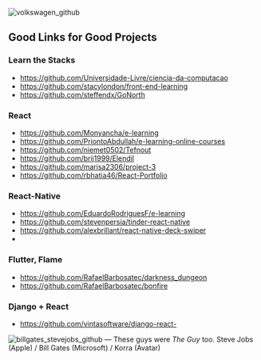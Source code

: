 ![volkswagen_github](https://user-images.githubusercontent.com/101739918/159575814-4b2c05ef-6fb3-4ace-91ff-0978514ebc17.jpg)

## Good Links for Good Projects

### Learn the Stacks
- https://github.com/Universidade-Livre/ciencia-da-computacao
- https://github.com/stacylondon/front-end-learning
- https://github.com/steffendx/GoNorth

### React
- https://github.com/Monyancha/e-learning
- https://github.com/PriontoAbdullah/e-learning-online-courses
- https://github.com/niemet0502/Tefnout
- https://github.com/brij1999/Elendil
- https://github.com/marisa2306/project-3
- https://github.com/rbhatia46/React-Portfolio

### React-Native
- https://github.com/EduardoRodriguesF/e-learning
- https://github.com/stevenpersia/tinder-react-native
- https://github.com/alexbrillant/react-native-deck-swiper
- 

### Flutter, Flame
- https://github.com/RafaelBarbosatec/darkness_dungeon
- https://github.com/RafaelBarbosatec/bonfire

### Django + React
- https://github.com/vintasoftware/django-react-

![billgates_stevejobs_github](https://user-images.githubusercontent.com/101739918/159575813-2a18950a-ae20-4bd1-af46-2ca0bc84b646.jpg)
— These guys were *The Guy* too. Steve Jobs (Apple) / Bill Gates (Microsoft) / Korra (Avatar)
